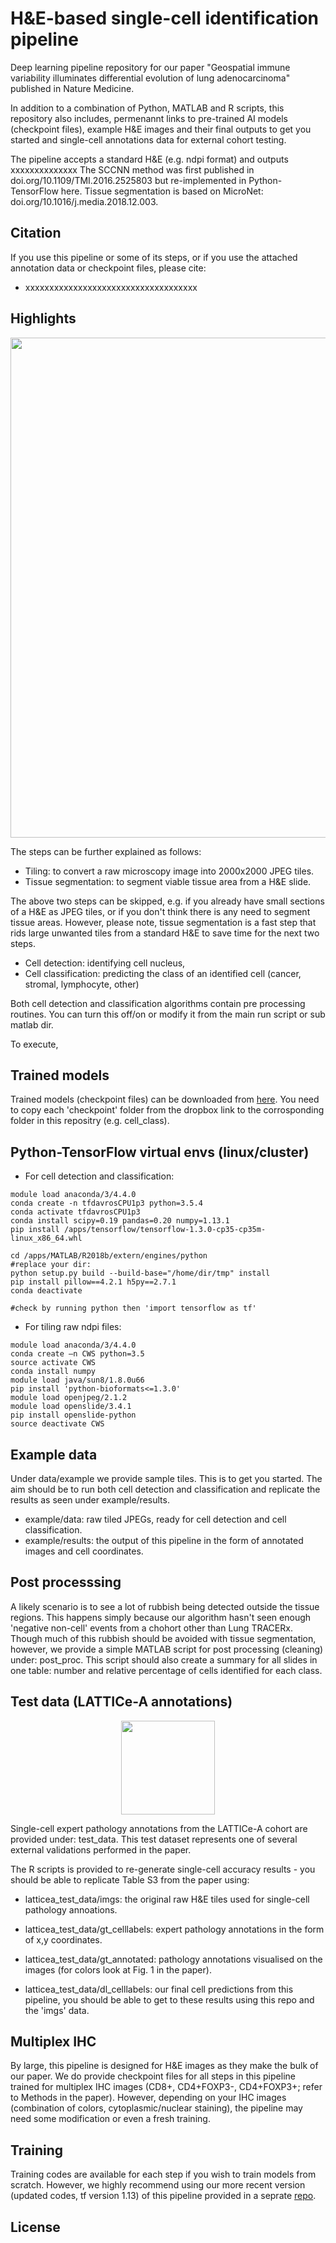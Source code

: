 # H&E-based single-cell identification pipeline
Deep learning pipeline repository for our paper "Geospatial immune variability illuminates differential evolution of  lung adenocarcinoma" published in Nature Medicine. 

In addition to a combination of Python, MATLAB and R scripts, this repository also includes, permenannt links to pre-trained AI models (checkpoint files), example H&E images and their final outputs to get you started and single-cell annotations data for external cohort testing. 

The pipeline accepts a standard H&E (e.g. ndpi format) and outputs xxxxxxxxxxxxxx The SCCNN method was first published in doi.org/10.1109/TMI.2016.2525803 but re-implemented in Python-TensorFlow here. Tissue segmentation is based on MicroNet: doi.org/10.1016/j.media.2018.12.003. 

## Citation
If you use this pipeline or some of its steps, or if you use the attached annotation data or checkpoint files, please cite: 
* xxxxxxxxxxxxxxxxxxxxxxxxxxxxxxxxxxxx

## Highlights 
<p align="center">
  <img width="800" src="https://github.com/qalid7/compath/blob/master/common/images/pipeline.png">
</p>

The steps can be further explained as follows: 

* Tiling: to convert a raw microscopy image into 2000x2000 JPEG tiles.  
* Tissue segmentation: to segment viable tissue area from a H&E slide. 

The above two steps can be skipped, e.g. if you already have small sections of a H&E as JPEG tiles, or if you don't think there is any need to segment tissue areas. However, please note, tissue segmentation is a fast step that rids large unwanted tiles from a standard H&E to save time for the next two steps. 

* Cell detection: identifying cell nucleus, 
* Cell classification: predicting the class of an identified cell (cancer, stromal, lymphocyte, other)

Both cell detection and classification algorithms contain pre processing routines. You can turn this off/on or modify it from the main run script or sub matlab dir.  

To execute, 

## Trained models

Trained models (checkpoint files) can be downloaded from [here](https://www.dropbox.com/sh/98qaunytnm7u2zo/AABO08G1gvT9jz7KDhiB5BO9a?dl=0). You need to copy each 'checkpoint' folder from the dropbox link to the corrosponding folder in this repositry (e.g. cell_class). 


## Python-TensorFlow virtual envs (linux/cluster) 

* For cell detection and classification: 

```
module load anaconda/3/4.4.0
conda create -n tfdavrosCPU1p3 python=3.5.4
conda activate tfdavrosCPU1p3
conda install scipy=0.19 pandas=0.20 numpy=1.13.1
pip install /apps/tensorflow/tensorflow-1.3.0-cp35-cp35m-linux_x86_64.whl

cd /apps/MATLAB/R2018b/extern/engines/python
#replace your dir:
python setup.py build --build-base="/home/dir/tmp" install
pip install pillow==4.2.1 h5py==2.7.1
conda deactivate

#check by running python then 'import tensorflow as tf'
```
* For tiling raw ndpi files: 

```
module load anaconda/3/4.4.0
conda create –n CWS python=3.5
source activate CWS
conda install numpy
module load java/sun8/1.8.0u66
pip install 'python-bioformats<=1.3.0'
module load openjpeg/2.1.2
module load openslide/3.4.1
pip install openslide-python
source deactivate CWS
```
## Example data

Under data/example we provide sample tiles. This is to get you started. The aim should be to run both cell detection and classification and replicate the results as seen under example/results. 

* example/data: raw tiled JPEGs, ready for cell detection and cell classification.
* example/results: the output of this pipeline in the form of annotated images and cell coordinates. 

## Post processsing

A likely scenario is to see a lot of rubbish being detected outside the tissue regions. This happens simply because our algorithm hasn't seen enough 'negative non-cell' events from a chohort other than Lung TRACERx. Though much of this rubbish should be avoided with tissue segmentation, however, we provide a simple MATLAB script for post processing (cleaning) under: post_proc. This script should also create a summary for all slides in one table: number and relative percentage of cells identified for each class. 


## Test data (LATTICe-A annotations) 
<p align="center">
  <img height="150" src="https://github.com/qalid7/compath/blob/master/common/images/ann_data.png">
</p>

Single-cell expert pathology annotations from the LATTICe-A cohort are provided under: test_data. This test dataset represents one of several external validations performed in the paper. 

The R scripts is provided to re-generate single-cell accuracy results - you should be able to replicate Table S3 from the paper using:    

* latticea_test_data/imgs: the original raw H&E tiles used for single-cell pathology annoations.

* latticea_test_data/gt_celllabels: expert pathology annotations in the form of x,y coordinates. 
* latticea_test_data/gt_annotated: pathology annotations visualised on the images (for colors look at Fig. 1 in the paper). 

* latticea_test_data/dl_celllabels: our final cell predictions from this pipeline, you should be able to get to these results using this repo and the 'imgs' data. 


## Multiplex IHC

By large, this pipeline is designed for H&E images as they make the bulk of our paper. We do provide checkpoint files for all steps in this pipeline trained for multiplex IHC images (CD8+, CD4+FOXP3-, CD4+FOXP3+; refer to Methods in the paper). However, depending on your IHC images (combination of colors, cytoplasmic/nuclear staining), the pipeline may need some modification or even a fresh training.  

## Training 

Training codes are available for each step if you wish to train models from scratch. However, we highly recommend using our more recent version (updated codes, tf version 1.13) of this pipeline provided in a seprate [repo](xxxxxxxxxxxxxxx). 

## License 
